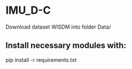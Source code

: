 # IMU_D-C
Download dataset WISDM into folder Data/

## Install necessary modules with:
pip install -r requirements.txt